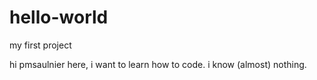 # hello-world
my first project

hi
pmsaulnier here, i want to learn how to code. i know (almost) nothing. 
